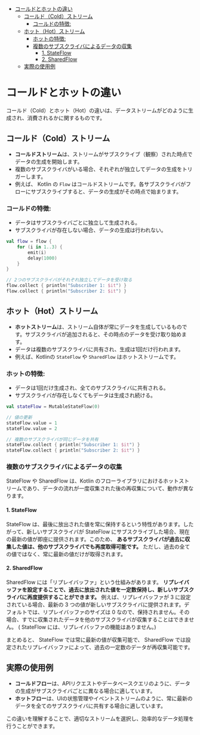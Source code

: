 - [コールドとホットの違い](#コールドとホットの違い)
  - [コールド（Cold）ストリーム](#コールドcoldストリーム)
    - [コールドの特徴:](#コールドの特徴)
  - [ホット（Hot）ストリーム](#ホットhotストリーム)
    - [ホットの特徴:](#ホットの特徴)
    - [複数のサブスクライバによるデータの収集](#複数のサブスクライバによるデータの収集)
      - [1. StateFlow](#1-stateflow)
      - [2. SharedFlow](#2-sharedflow)
  - [実際の使用例](#実際の使用例)


# コールドとホットの違い

コールド（Cold）とホット（Hot）の違いは、データストリームがどのように生成され、消費されるかに関するものです。

## コールド（Cold）ストリーム
- **コールドストリーム**は、ストリームがサブスクライブ（観察）された時点でデータの生成を開始します。
- 複数のサブスクライバがいる場合、それぞれが独立してデータの生成をトリガーします。
- 例えば、 Kotlin の `Flow` はコールドストリームです。各サブスクライバがフローにサブスクライブすると、データの生成がその時点で始まります。

### コールドの特徴:
- データはサブスクライバごとに独立して生成される。
- サブスクライバが存在しない場合、データの生成は行われない。

```kotlin
val flow = flow {
    for (i in 1..3) {
        emit(i)
        delay(1000)
    }
}

// 2つのサブスクライバがそれぞれ独立してデータを受け取る
flow.collect { println("Subscriber 1: $it") }
flow.collect { println("Subscriber 2: $it") }
```

## ホット（Hot）ストリーム

- **ホットストリーム**は、ストリーム自体が常にデータを生成しているものです。サブスクライバが追加されると、その時点のデータを受け取り始めます。
- データは複数のサブスクライバに共有され、生成は1回だけ行われます。
- 例えば、Kotlinの `StateFlow` や `SharedFlow` はホットストリームです。

### ホットの特徴:

- データは1回だけ生成され、全てのサブスクライバに共有される。
- サブスクライバが存在しなくてもデータは生成され続ける。

```kotlin
val stateFlow = MutableStateFlow(0)

// 値の更新
stateFlow.value = 1
stateFlow.value = 2

// 複数のサブスクライバが同じデータを共有
stateFlow.collect { println("Subscriber 1: $it") }
stateFlow.collect { println("Subscriber 2: $it") }
```


### 複数のサブスクライバによるデータの収集

StateFlow や SharedFlow は、Kotlin のフローライブラリにおけるホットストリームであり、データの流れが一度収集された後の再収集について、動作が異なります。

#### 1. StateFlow

StateFlow は、最後に放出された値を常に保持するという特性があります。したがって、新しいサブスクライバが StateFlow にサブスクライブした場合、現在の最新の値が即座に提供されます。このため、 **あるサブスクライバが過去に収集した値は、他のサブスクライバでも再度取得可能です。** ただし、過去の全ての値ではなく、常に最新の値だけが取得されます。


#### 2. SharedFlow

SharedFlow には「リプレイバッファ」という仕組みがあります。 **リプレイバッファを設定することで、過去に放出された値を一定数保持し、新しいサブスクライバに再度提供することができます。** 例えば、リプレイバッファが 3 に設定されている場合、最新の 3 つの値が新しいサブスクライバに提供されます。デフォルトでは、リプレイバッファのサイズは 0 なので、保持されません。その場合、すでに収集されたデータを他のサブスクライバが収集することはできません。 ( StateFlow には、リプレイバッファの機能はありません。)

まとめると、 StateFlow では常に最新の値が収集可能で、 SharedFlow では設定されたリプレイバッファによって、過去の一定数のデータが再収集可能です。


## 実際の使用例
- **コールドフロー**は、APIリクエストやデータベースクエリのように、データの生成がサブスクライバごとに異なる場合に適しています。
- **ホットフロー**は、UIの状態管理やイベントストリームのように、常に最新のデータを全てのサブスクライバに共有する場合に適しています。

この違いを理解することで、適切なストリームを選択し、効率的なデータ処理を行うことができます。

